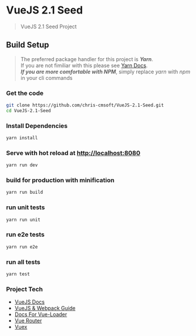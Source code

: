 # VueJS 2.1 Seed

> VueJS 2.1 Seed Project

## Build Setup

> The preferred package handler for this project is ***Yarn***.  
> If you are not fimiliar with this please see [Yarn Docs](https://yarnpkg.com/).  
> ***If you are more comfortable with NPM***, simply replace *yarn* with *npm* in your cli commands

### Get the code
``` bash
git clone https://github.com/chris-cmsoft/VueJS-2.1-Seed.git
cd VueJS-2.1-Seed
```

### Install Dependencies
``` bash
yarn install
```

### Serve with hot reload at [http://localhost:8080](http://localhost:8080)
``` bash
yarn run dev
```

### build for production with minification
``` bash
yarn run build
```

### run unit tests
``` bash
yarn run unit
```

### run e2e tests
``` bash
yarn run e2e
```

### run all tests
``` bash
yarn test
```

### Project Tech

* [VueJS Docs](https://vuejs.org/v2/guide/)
* [VueJS & Webpack Guide](http://vuejs-templates.github.io/webpack/)
* [Docs For Vue-Loader](http://vuejs.github.io/vue-loader)
* [Vue Router](http://router.vuejs.org/en/)
* [Vuex](http://vuex.vuejs.org/en/)
